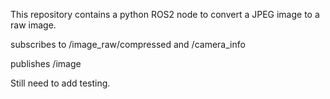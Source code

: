 This repository contains a python ROS2 node to convert a JPEG image to a raw image.

subscribes to /image_raw/compressed and /camera_info

publishes /image

Still need to add testing.
